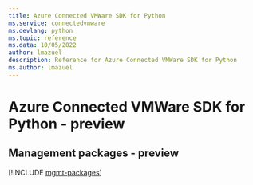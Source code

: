 ```yaml
---
title: Azure Connected VMWare SDK for Python
ms.service: connectedvmware
ms.devlang: python
ms.topic: reference
ms.data: 10/05/2022
author: lmazuel
description: Reference for Azure Connected VMWare SDK for Python
ms.author: lmazuel
---
```

# Azure Connected VMWare SDK for Python - preview

## Management packages - preview
[!INCLUDE [mgmt-packages](connected-vmware-mgmt-index.md)]